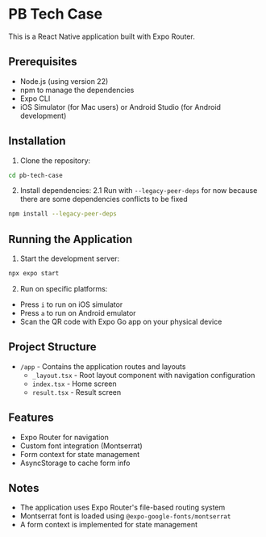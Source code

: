 # PB Tech Case

This is a React Native application built with Expo Router.

## Prerequisites

- Node.js (using version 22)
- npm to manage the dependencies
- Expo CLI
- iOS Simulator (for Mac users) or Android Studio (for Android development)

## Installation

1. Clone the repository:

```bash
cd pb-tech-case
```

2. Install dependencies:
   2.1 Run with `--legacy-peer-deps` for now because there are some dependencies conflicts to be fixed

```bash
npm install --legacy-peer-deps
```

## Running the Application

1. Start the development server:

```bash
npx expo start
```

2. Run on specific platforms:

- Press `i` to run on iOS simulator
- Press `a` to run on Android emulator
- Scan the QR code with Expo Go app on your physical device

## Project Structure

- `/app` - Contains the application routes and layouts
  - `_layout.tsx` - Root layout component with navigation configuration
  - `index.tsx` - Home screen
  - `result.tsx` - Result screen

## Features

- Expo Router for navigation
- Custom font integration (Montserrat)
- Form context for state management
- AsyncStorage to cache form info

## Notes

- The application uses Expo Router's file-based routing system
- Montserrat font is loaded using `@expo-google-fonts/montserrat`
- A form context is implemented for state management
